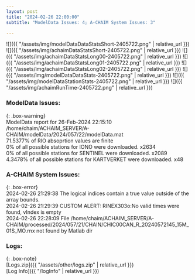 ```yaml
---
layout: post
title: "2024-02-26 22:00:00"
subtitle: "ModelData Issues: 4; A-CHAIM System Issues: 3"

---
```


![]({{ "/assets/img/modelDataDataStatsShort-2405722.png" | relative_url }})
![]({{ "/assets/img/achaimDataStatsShort-2405722.png" | relative_url }})
![]({{ "/assets/img/achaimDataStatsLong00-2405722.png" | relative_url }})
![]({{ "/assets/img/achaimDataStatsLong01-2405722.png" | relative_url }})
![]({{ "/assets/img/achaimDataStatsLong02-2405722.png" | relative_url }})
![]({{ "/assets/img/modelDataDataStats-2405722.png" | relative_url }})
![]({{ "/assets/img/modelDataStationStats-2405722.png" | relative_url }})
![]({{ "/assets/img/achaimRunTime-2405722.png" | relative_url }})


### ModelData Issues:  
  
{: .box-warning}  
 ModelData report for 26-Feb-2024 22:15:10   
 /home/chaim/ACHAIM_SERVER/A-CHAIM/modelData/2024/057/22/modelData.mat   
 71.5377% of RIO absoprtion values are finite   
 0% of all possible stations for IONO were downloaded. x2634   
 0% of all possible stations for SENTINEL were downloaded. x2089   
 4.3478% of all possible stations for KARTVERKET were downloaded. x48   
  
### A-CHAIM System Issues:  
  
{: .box-error}  
2024-02-26 21:29:38 The logical indices contain a true value outside of the array bounds.  
2024-02-26 21:29:39 CUSTOM ALERT: RINEX303o:No valid times were found, vIndex is empty  
2024-02-26 22:28:09 File /home/chaim/ACHAIM_SERVER/A-CHAIM/processed/2024/057/21/CHAIN/CHIC00CAN_R_20240572145_15M_01S_MO.rnx not found by Matlab dir  

### Logs:  
  
{: .box-note}  
[Logs.zip]({{ "/assets/other/logs.zip" | relative_url }})  
[Log Info]({{ "/logInfo" | relative_url }})  
